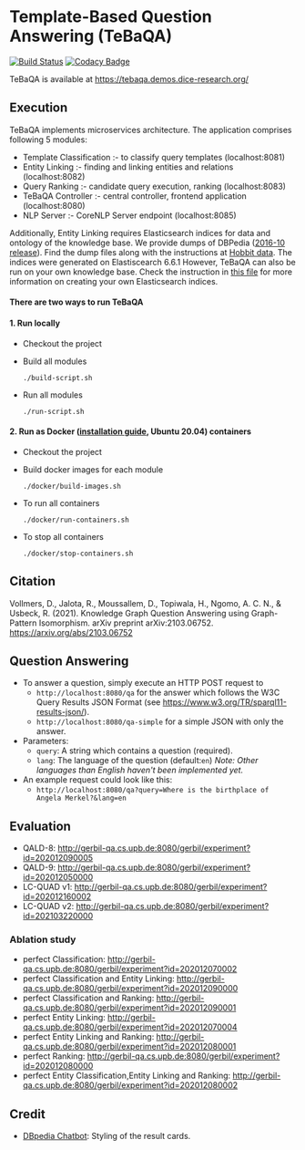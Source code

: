 # Template-Based Question Answering (TeBaQA)
[![Build Status](https://travis-ci.org/dice-group/TeBaQA.svg?branch=master)](https://travis-ci.org/dice-group/TeBaQA)
[![Codacy Badge](https://api.codacy.com/project/badge/Grade/d0441bf0c82e47d6a3f2b23f11b223e6)](https://www.codacy.com/app/pnancke/TeBaQA?utm_source=github.com&amp;utm_medium=referral&amp;utm_content=pnancke/TeBaQA&amp;utm_campaign=Badge_Grade)

TeBaQA is available at https://tebaqa.demos.dice-research.org/
## Execution

TeBaQA implements microservices architecture. The application comprises following 5 modules:

- Template Classification :- to classify query templates (localhost:8081)
- Entity Linking :- finding and linking entities and relations (localhost:8082)
- Query Ranking :- candidate query execution, ranking (localhost:8083)
- TeBaQA Controller :- central controller, frontend application (localhost:8080)
- NLP Server :- CoreNLP Server endpoint (localhost:8085)

Additionally, Entity Linking requires Elasticsearch indices for data and ontology of the knowledge base. We provide dumps of DBPedia ([2016-10 release](https://downloads.dbpedia.org/2016-10/core/)). Find the dump files along with the instructions at [Hobbit data](https://hobbitdata.informatik.uni-leipzig.de/TeBaQA/). 
The indices were generated on Elastiscearch 6.6.1
However, TeBaQA can also be run on your own knowledge base. Check the instruction in [this file](https://github.com/dice-group/TeBaQA/blob/development-modular/tebaqa-commons/src/main/resources/indexing.properties) for more information on creating your own Elasticsearch indices.


#### There are two ways to run TeBaQA
#### 1. Run locally
- Checkout the project
- Build all modules
  
  `./build-script.sh`
- Run all modules
  
  `./run-script.sh`

#### 2. Run as Docker ([installation guide](https://www.digitalocean.com/community/tutorials/how-to-install-and-use-docker-on-ubuntu-20-04), Ubuntu 20.04) containers
- Checkout the project
- Build docker images for each module
  
  `./docker/build-images.sh`
- To run all containers

  `./docker/run-containers.sh`
- To stop all containers
  
  `./docker/stop-containers.sh`


## Citation

Vollmers, D., Jalota, R., Moussallem, D., Topiwala, H., Ngomo, A. C. N., & Usbeck, R. (2021). Knowledge Graph Question Answering using Graph-Pattern Isomorphism. arXiv preprint arXiv:2103.06752. https://arxiv.org/abs/2103.06752

## Question Answering
- To answer a question, simply execute an HTTP POST request to
  - ```http://localhost:8080/qa``` for the answer which follows the W3C Query Results JSON Format (see https://www.w3.org/TR/sparql11-results-json/).
  - ```http://localhost:8080/qa-simple``` for a simple JSON with only the answer.
- Parameters:
  - `query`: A string which contains a question (required).
  - `lang`: The language of the question (default:`en`) *Note: Other languages than English haven't been implemented yet.*
- An example request could look like this: 
  - `http://localhost:8080/qa?query=Where is the birthplace of Angela Merkel?&lang=en`

## Evaluation
- QALD-8: http://gerbil-qa.cs.upb.de:8080/gerbil/experiment?id=202012090005
- QALD-9: http://gerbil-qa.cs.upb.de:8080/gerbil/experiment?id=202012050000
- LC-QUAD v1: http://gerbil-qa.cs.upb.de:8080/gerbil/experiment?id=202012160002
- LC-QUAD v2: http://gerbil-qa.cs.upb.de:8080/gerbil/experiment?id=202103220000
### Ablation study
- perfect Classification: http://gerbil-qa.cs.upb.de:8080/gerbil/experiment?id=202012070002
- perfect Classification and Entity Linking: http://gerbil-qa.cs.upb.de:8080/gerbil/experiment?id=202012090000
- perfect Classification and Ranking: http://gerbil-qa.cs.upb.de:8080/gerbil/experiment?id=202012090001
- perfect Entity Linking: http://gerbil-qa.cs.upb.de:8080/gerbil/experiment?id=202012070004
- perfect Entity Linking and Ranking: http://gerbil-qa.cs.upb.de:8080/gerbil/experiment?id=202012080001
- perfect Ranking: http://gerbil-qa.cs.upb.de:8080/gerbil/experiment?id=202012080000
- perfect Entity Classification,Entity Linking and Ranking: http://gerbil-qa.cs.upb.de:8080/gerbil/experiment?id=202012080002

## Credit
- [DBpedia Chatbot](https://github.com/dbpedia/chatbot): Styling of the result cards.
